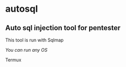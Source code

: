 # autosql
<h2>Auto sql injection tool for pentester</h2>
<p>This tool is run with Sqlmap</p>
<em>You can run any OS</em>
<p>Termux</p>
<img src="
